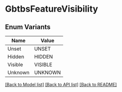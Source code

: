 # GbtbsFeatureVisibility

## Enum Variants

| Name | Value |
|---- | -----|
| Unset | UNSET |
| Hidden | HIDDEN |
| Visible | VISIBLE |
| Unknown | UNKNOWN |


[[Back to Model list]](../README.md#documentation-for-models) [[Back to API list]](../README.md#documentation-for-api-endpoints) [[Back to README]](../README.md)


